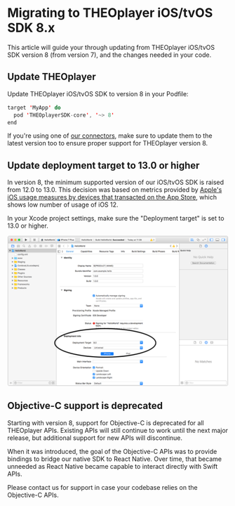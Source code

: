# Migrating to THEOplayer iOS/tvOS SDK 8.x

This article will guide your through updating from THEOplayer iOS/tvOS SDK version 8 (from version 7),
and the changes needed in your code.

## Update THEOplayer

Update THEOplayer iOS/tvOS SDK to version 8 in your Podfile:

```swift
target 'MyApp' do
  pod 'THEOplayerSDK-core', '~> 8'
end
```

If you're using one of [our connectors](/theoplayer/connectors/ios/),
make sure to update them to the latest version too to ensure proper support for THEOplayer version 8.

## Update deployment target to 13.0 or higher

In version 8, the minimum supported version of our iOS/tvOS SDK is raised from 12.0 to 13.0.
This decision was based on metrics provided by [Apple's iOS usage measures by devices that transacted on the App
Store](https://developer.apple.com/support/app-store/), which shows low number of usage of iOS 12.

In your Xcode project settings, make sure the "Deployment target" is set to 13.0 or higher.

![Screenshot of Xcode project settings](../../../assets/img/xcode-deployment-target.png)

## Objective-C support is deprecated

Starting with version 8, support for Objective-C is deprecated for all THEOplayer APIs.
Existing APIs will still continue to work until the next major release, but additional support for new APIs will discontinue.

When it was introduced, the goal of the Objective-C APIs was to provide bindings to bridge our native SDK to React Native.
Over time, that became unneeded as React Native became capable to interact directly with Swift APIs.

Please contact us for support in case your codebase relies on the Objective-C APIs.
